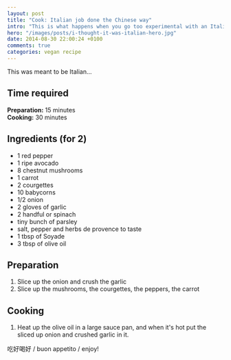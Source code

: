 ```yaml
---
layout: post
title: "Cook: Italian job done the Chinese way"
intro: "This is what happens when you go too experimental with an Italian dish"
hero: "/images/posts/i-thought-it-was-italian-hero.jpg"
date: 2014-08-30 22:00:24 +0100
comments: true
categories: vegan recipe
---
```


<p class="post-intro">This was meant to be Italian...</p>

## Time required

**Preparation:**	 	15 minutes	
**Cooking:**	 		30 minutes

## Ingredients (for 2)

* 1 red pepper
* 1 ripe avocado
* 8 chestnut mushrooms
* 1 carrot
* 2 courgettes
* 10 babycorns
* 1/2 onion
* 2 gloves of garlic
* 2 handful or spinach
* tiny bunch of parsley
* salt, pepper and herbs de provence to taste
* 1 tbsp of Soyade
* 3 tbsp of olive oil

## Preparation

1. Slice up the onion and crush the garlic
2. Slice up the mushrooms, the courgettes, the peppers, the carrot

## Cooking

1. Heat up the olive oil in a large sauce pan, and when it's hot put the sliced up onion and crushed garlic in it.

吃好喝好 / buon appetito / enjoy!
